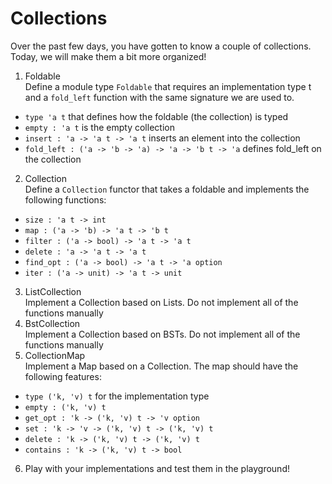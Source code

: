 # Collections

Over the past few days, you have gotten to know a couple of collections. Today, we will make them a bit more organized!

1. Foldable\
Define a module type `Foldable` that requires an implementation type t and a `fold_left` function with the same signature we are used to.
  - `type 'a t` that defines how the foldable (the collection) is typed
  - `empty : 'a t` is the empty collection
  - `insert : 'a -> 'a t -> 'a t` inserts an element into the collection
  - `fold_left : ('a -> 'b -> 'a) -> 'a -> 'b t -> 'a` defines fold_left on the collection
2. Collection\
Define a `Collection` functor that takes a foldable and implements the following functions:
  - `size : 'a t -> int`
  - `map : ('a -> 'b) -> 'a t -> 'b t`
  - `filter : ('a -> bool) -> 'a t -> 'a t`
  - `delete : 'a -> 'a t -> 'a t`
  - `find_opt : ('a -> bool) -> 'a t -> 'a option`
  - `iter : ('a -> unit) -> 'a t -> unit`
3. ListCollection\
Implement a Collection based on Lists. Do not implement all of the functions manually
4. BstCollection\
Implement a Collection based on BSTs. Do not implement all of the functions manually
5. CollectionMap\
Implement a Map based on a Collection. The map should have the following features:
  - `type ('k, 'v) t` for the implementation type
  - `empty : ('k, 'v) t`
  - `get_opt : 'k -> ('k, 'v) t -> 'v option`
  - `set : 'k -> 'v -> ('k, 'v) t -> ('k, 'v) t`
  - `delete : 'k -> ('k, 'v) t -> ('k, 'v) t`
  - `contains : 'k -> ('k, 'v) t -> bool`
6. Play with your implementations and test them in the playground!
